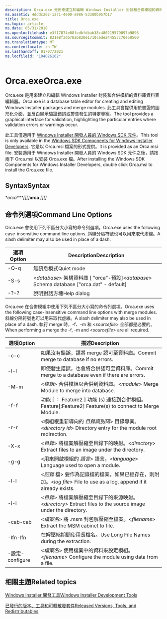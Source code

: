 ```yaml
---
description: Orca.exe 是用來建立和編輯 Windows Installer 封裝和合併模組的資料庫資料表編輯器。
ms.assetid: 4dddc262-1271-4e00-a986-53380b957b17
title: Orca.exe
ms.topic: article
ms.date: 05/31/2018
ms.openlocfilehash: e3f17874e08fcdbfdbab38c480219579897b9896
ms.sourcegitcommit: 831e8f3db78ab820e1710cede244553c70e50500
ms.translationtype: MT
ms.contentlocale: zh-TW
ms.lasthandoff: 01/07/2021
ms.locfileid: "104026162"
---
```

# <a name="orcaexe"></a><span data-ttu-id="46e0f-103">Orca.exe</span><span class="sxs-lookup"><span data-stu-id="46e0f-103">Orca.exe</span></span>

<span data-ttu-id="46e0f-104">Orca.exe 是用來建立和編輯 Windows Installer 封裝和合併模組的資料庫資料表編輯器。</span><span class="sxs-lookup"><span data-stu-id="46e0f-104">Orca.exe is a database table editor for creating and editing Windows Installer packages and merge modules.</span></span> <span data-ttu-id="46e0f-105">此工具會提供用於驗證的圖形化介面，並反白顯示驗證錯誤或警告發生的特定專案。</span><span class="sxs-lookup"><span data-stu-id="46e0f-105">The tool provides a graphical interface for validation, highlighting the particular entries where validation errors or warnings occur.</span></span>

<span data-ttu-id="46e0f-106">此工具僅適用于 [Windows Installer 開發人員的 Windows SDK 元件](platform-sdk-components-for-windows-installer-developers.md)。</span><span class="sxs-lookup"><span data-stu-id="46e0f-106">This tool is only available in the [Windows SDK Components for Windows Installer Developers](platform-sdk-components-for-windows-installer-developers.md).</span></span> <span data-ttu-id="46e0f-107">它是以 Orca.msi 檔案的形式提供。</span><span class="sxs-lookup"><span data-stu-id="46e0f-107">It is provided as an Orca.msi file.</span></span> <span data-ttu-id="46e0f-108">安裝適用于 Windows Installer 開發人員的 Windows SDK 元件之後，請按兩下 Orca.msi 以安裝 Orca.exe 檔。</span><span class="sxs-lookup"><span data-stu-id="46e0f-108">After installing the Windows SDK Components for Windows Installer Developers, double click Orca.msi to install the Orca.exe file.</span></span>

## <a name="syntax"></a><span data-ttu-id="46e0f-109">Syntax</span><span class="sxs-lookup"><span data-stu-id="46e0f-109">Syntax</span></span>

<span data-ttu-id="46e0f-110">\**orca\*\*\*\[<options>\]\[<source file>\]*</span><span class="sxs-lookup"><span data-stu-id="46e0f-110">**orca** *\[<options>\]\[<source file>\]*</span></span>

## <a name="command-line-options"></a><span data-ttu-id="46e0f-111">命令列選項</span><span class="sxs-lookup"><span data-stu-id="46e0f-111">Command Line Options</span></span>

<span data-ttu-id="46e0f-112">Orca.exe 會使用下列不區分大小寫的命令列選項。</span><span class="sxs-lookup"><span data-stu-id="46e0f-112">Orca.exe uses the following case-insensitive command line options.</span></span> <span data-ttu-id="46e0f-113">斜線分隔符號也可以用來取代虛線。</span><span class="sxs-lookup"><span data-stu-id="46e0f-113">A slash delimiter may also be used in place of a dash.</span></span>



| <span data-ttu-id="46e0f-114">選項</span><span class="sxs-lookup"><span data-stu-id="46e0f-114">Option</span></span> | <span data-ttu-id="46e0f-115">Description</span><span class="sxs-lookup"><span data-stu-id="46e0f-115">Description</span></span>                                                 |
|--------|-------------------------------------------------------------|
| <span data-ttu-id="46e0f-116">-Q</span><span class="sxs-lookup"><span data-stu-id="46e0f-116">-q</span></span>     | <span data-ttu-id="46e0f-117">無訊息模式</span><span class="sxs-lookup"><span data-stu-id="46e0f-117">Quiet mode</span></span>                                                  |
| <span data-ttu-id="46e0f-118">-S</span><span class="sxs-lookup"><span data-stu-id="46e0f-118">-s</span></span>     | <span data-ttu-id="46e0f-119"><*database*> 架構資料庫 \[ "orca"-預設\]</span><span class="sxs-lookup"><span data-stu-id="46e0f-119"><*database*> Schema database \["orca.dat" - default\]</span></span> |
| <span data-ttu-id="46e0f-120">-?</span><span class="sxs-lookup"><span data-stu-id="46e0f-120">-?</span></span>     | <span data-ttu-id="46e0f-121">說明對話方塊</span><span class="sxs-lookup"><span data-stu-id="46e0f-121">Help dialog</span></span>                                                 |



 

<span data-ttu-id="46e0f-122">Orca.exe 在合併模組中使用下列不區分大小寫的命令列選項。</span><span class="sxs-lookup"><span data-stu-id="46e0f-122">Orca.exe uses the following case-insensitive command line options with merge modules.</span></span> <span data-ttu-id="46e0f-123">斜線分隔符號也可以用來取代虛線。</span><span class="sxs-lookup"><span data-stu-id="46e0f-123">A slash delimiter may also be used in place of a dash.</span></span> <span data-ttu-id="46e0f-124">執行 merge 時，-f、-m 和 <*sourcefile*> 全部都是必要的。</span><span class="sxs-lookup"><span data-stu-id="46e0f-124">When performing a merge the -f, -m and <*sourcefile*> are all required.</span></span>



| <span data-ttu-id="46e0f-125">選項</span><span class="sxs-lookup"><span data-stu-id="46e0f-125">Option</span></span>     | <span data-ttu-id="46e0f-126">描述</span><span class="sxs-lookup"><span data-stu-id="46e0f-126">Description</span></span>                                                                |
|------------|----------------------------------------------------------------------------|
| <span data-ttu-id="46e0f-127">-c</span><span class="sxs-lookup"><span data-stu-id="46e0f-127">-c</span></span>         | <span data-ttu-id="46e0f-128">如果沒有錯誤，請將 merge 認可至資料庫。</span><span class="sxs-lookup"><span data-stu-id="46e0f-128">Commit merge to database if no errors.</span></span>                                     |
| <span data-ttu-id="46e0f-129">-!</span><span class="sxs-lookup"><span data-stu-id="46e0f-129">-!</span></span>         | <span data-ttu-id="46e0f-130">即使發生錯誤，也會將合併認可至資料庫。</span><span class="sxs-lookup"><span data-stu-id="46e0f-130">Commit merge to a database even if there are errors.</span></span>                       |
| <span data-ttu-id="46e0f-131">-M</span><span class="sxs-lookup"><span data-stu-id="46e0f-131">-m</span></span>         | <span data-ttu-id="46e0f-132"><*模組*> 合併模組以合併到資料庫。</span><span class="sxs-lookup"><span data-stu-id="46e0f-132"><*module*> Merge Module to merge into database.</span></span>                      |
| <span data-ttu-id="46e0f-133">-f</span><span class="sxs-lookup"><span data-stu-id="46e0f-133">-f</span></span>         | <span data-ttu-id="46e0f-134">功能 \[ ： Feature2 \] 功能 (s) 連接到合併模組。</span><span class="sxs-lookup"><span data-stu-id="46e0f-134">Feature\[:Feature2\] Feature(s) to connect to Merge Module.</span></span>                |
| <span data-ttu-id="46e0f-135">-r</span><span class="sxs-lookup"><span data-stu-id="46e0f-135">-r</span></span>         | <span data-ttu-id="46e0f-136"><模組根重新導向的 *目錄識別碼*> 目錄專案。</span><span class="sxs-lookup"><span data-stu-id="46e0f-136"><*directory id*> Directory entry for the module root redirection.</span></span>    |
| <span data-ttu-id="46e0f-137">-X</span><span class="sxs-lookup"><span data-stu-id="46e0f-137">-x</span></span>         | <span data-ttu-id="46e0f-138"><*目錄*> 將檔案解壓縮至目錄下的映射。</span><span class="sxs-lookup"><span data-stu-id="46e0f-138"><*directory*> Extract files to an image under the directory.</span></span>         |
| <span data-ttu-id="46e0f-139">-g</span><span class="sxs-lookup"><span data-stu-id="46e0f-139">-g</span></span>         | <span data-ttu-id="46e0f-140"><用來開啟模組的 *語言*> 語言。</span><span class="sxs-lookup"><span data-stu-id="46e0f-140"><*language*> Language used to open a module.</span></span>                         |
| <span data-ttu-id="46e0f-141">-l</span><span class="sxs-lookup"><span data-stu-id="46e0f-141">-l</span></span>         | <span data-ttu-id="46e0f-142"><*記錄* 檔> 要作為記錄檔的檔案，如果已經存在，則附加。</span><span class="sxs-lookup"><span data-stu-id="46e0f-142"><*log file*> File to use as a log, append if it already exists.</span></span>      |
| <span data-ttu-id="46e0f-143">-i</span><span class="sxs-lookup"><span data-stu-id="46e0f-143">-i</span></span>         | <span data-ttu-id="46e0f-144"><*目錄*> 將檔案解壓縮至目錄下的來源映射。</span><span class="sxs-lookup"><span data-stu-id="46e0f-144"><*directory*> Extract files to the source image under the directory.</span></span> |
| <span data-ttu-id="46e0f-145">-cab</span><span class="sxs-lookup"><span data-stu-id="46e0f-145">-cab</span></span>       | <span data-ttu-id="46e0f-146"><*檔案名*> 將 .msm 封包解壓縮至檔案。</span><span class="sxs-lookup"><span data-stu-id="46e0f-146"><*filename*> Extract the MSM cabinet to file.</span></span>                        |
| <span data-ttu-id="46e0f-147">-lfn</span><span class="sxs-lookup"><span data-stu-id="46e0f-147">-lfn</span></span>       | <span data-ttu-id="46e0f-148">在解壓縮期間使用長檔名。</span><span class="sxs-lookup"><span data-stu-id="46e0f-148">Use Long File Names during the extraction.</span></span>                                 |
| <span data-ttu-id="46e0f-149">-設定</span><span class="sxs-lookup"><span data-stu-id="46e0f-149">-configure</span></span> | <span data-ttu-id="46e0f-150"><*檔案名*> 使用檔案中的資料來設定模組。</span><span class="sxs-lookup"><span data-stu-id="46e0f-150"><*filename*> Configure the module using data from a file.</span></span>            |



 

## <a name="related-topics"></a><span data-ttu-id="46e0f-151">相關主題</span><span class="sxs-lookup"><span data-stu-id="46e0f-151">Related topics</span></span>

<dl> <dt>

[<span data-ttu-id="46e0f-152">Windows Installer 開發工具</span><span class="sxs-lookup"><span data-stu-id="46e0f-152">Windows Installer Development Tools</span></span>](windows-installer-development-tools.md)
</dt> <dt>

[<span data-ttu-id="46e0f-153">已發行的版本、工具和可轉散發套件</span><span class="sxs-lookup"><span data-stu-id="46e0f-153">Released Versions, Tools, and Redistributables</span></span>](released-versions-tools-and-redistributables.md)
</dt> </dl>

 

 



